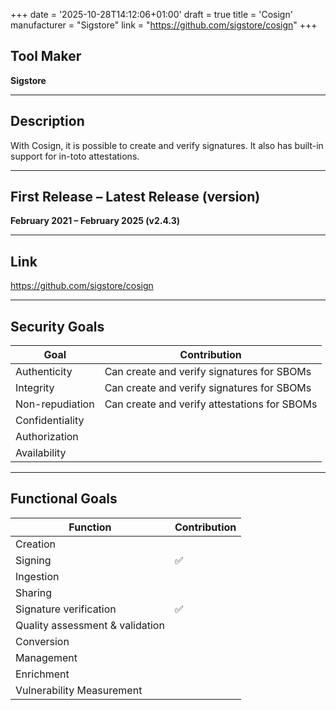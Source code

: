 +++
date = '2025-10-28T14:12:06+01:00'
draft = true
title = 'Cosign'
manufacturer = "Sigstore"
link = "https://github.com/sigstore/cosign"
+++

## Tool Maker

**Sigstore**

---

## Description

With Cosign, it is possible to create and verify signatures. It also has built-in support for in-toto attestations.

---

## First Release – Latest Release (version)

**February 2021 – February 2025 (v2.4.3)**

---

## Link

https://github.com/sigstore/cosign

---

## Security Goals

| Goal              | Contribution                                                  |
|-------------------|---------------------------------------------------------------|
| Authenticity      | Can create and verify signatures for SBOMs                    |
| Integrity         | Can create and verify signatures for SBOMs                    |
| Non-repudiation   | Can create and verify attestations for SBOMs                  |
| Confidentiality   |                                                               |
| Authorization     |                                                               |
| Availability      |                                                               |

---

## Functional Goals

| Function                        | Contribution |
|---------------------------------|--------------|
| Creation                        |              |
| Signing                         | ✅            |
| Ingestion                       |              |
| Sharing                         |              |
| Signature verification          | ✅            |
| Quality assessment & validation |              |
| Conversion                      |              |
| Management                      |              |
| Enrichment                      |              |
| Vulnerability Measurement       |              |

